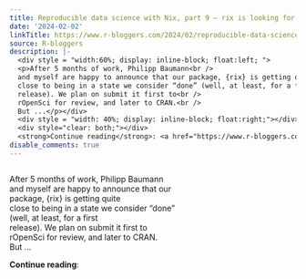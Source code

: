 ```yaml
---
title: Reproducible data science with Nix, part 9 — rix is looking for testers!
date: '2024-02-02'
linkTitle: https://www.r-bloggers.com/2024/02/reproducible-data-science-with-nix-part-9-rix-is-looking-for-testers/
source: R-bloggers
description: |-
  <div style = "width:60%; display: inline-block; float:left; ">
  <p>After 5 months of work, Philipp Baumann<br />
  and myself are happy to announce that our package, {rix} is getting quite<br />
  close to being in a state we consider “done” (well, at least, for a first<br />
  release). We plan on submit it first to<br />
  rOpenSci for review, and later to CRAN.<br />
  But ...</p></div>
  <div style = "width: 40%; display: inline-block; float:right;"></div>
  <div style="clear: both;"></div>
  <strong>Continue reading</strong>: <a href="https://www.r-bloggers.com/2024/02/reproducible-data-science-with-nix-part-9-r ...
disable_comments: true
---
```

<div style = "width:60%; display: inline-block; float:left; ">
<p>After 5 months of work, Philipp Baumann<br />
and myself are happy to announce that our package, {rix} is getting quite<br />
close to being in a state we consider “done” (well, at least, for a first<br />
release). We plan on submit it first to<br />
rOpenSci for review, and later to CRAN.<br />
But ...</p></div>
<div style = "width: 40%; display: inline-block; float:right;"></div>
<div style="clear: both;"></div>
<strong>Continue reading</strong>: <a href="https://www.r-bloggers.com/2024/02/reproducible-data-science-with-nix-part-9-r ...